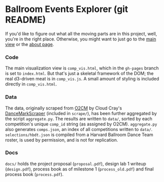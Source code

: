 Ballroom Events Explorer (git README)
===================
If you'd like to figure out what all the moving parts are in this project, well, you're in the right place. Otherwise, you might want to just go to the [main view](index.html) or the [about page](about.html).

### Code
The main visualization view is `comp_vis.html`, which in the `gh-pages` branch is set to `index.html`. But that's just a skeletal framework of the DOM; the real d3-driven meat is in `comp_vis.js`. A small amount of styling is included directly in `comp_vis.html`.

### Data
The data, originally scraped from [O2CM](http://www.o2cm.com/) by Cloud Cray's [DanceMarkScraper](https://github.com/CloudCray/DanceMarkScraper/) (included in `scrape/`), has been further aggregated by the script `aggregate.py`. The results are written to `data/`, sorted by each competition's unique `comp_id` string (as assigned by O2CM). `aggregate.py` also generates `comps.json`, an index of all competitions written to `data/`. `selections/hbdt.json` is compiled from a Harvard Ballroom Dance Team roster, is used by permission, and is not for replication.

### Docs
`docs/` holds the project proposal (`proposal.pdf`), design lab 1 writeup (`design.pdf`), process book as of milestone 1 (`process_old.pdf`) and final process book (`process.pdf`).
